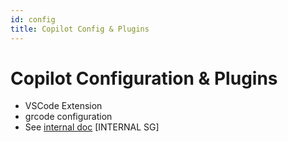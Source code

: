```yaml
---
id: config
title: Copilot Config & Plugins
---
```


# Copilot Configuration & Plugins

- VSCode Extension
- grcode configuration
- See [internal doc](#) [INTERNAL SG]
